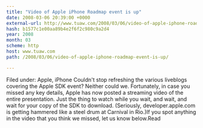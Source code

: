 ```yaml
---
title: "Video of Apple iPhone Roadmap event is up"
date: 2008-03-06 20:39:00 +0000
external-url: http://www.tuaw.com/2008/03/06/video-of-apple-iphone-roadmap-event-is-up/
hash: b1577c1e00aa89b4e2f6f2c980c9a2d4
year: 2008
month: 03
scheme: http
host: www.tuaw.com
path: /2008/03/06/video-of-apple-iphone-roadmap-event-is-up/

---
```


Filed under: Apple, iPhone
Couldn't stop refreshing the various liveblogs covering the Apple SDK event? Neither could we. Fortunately, in case you missed any key details, Apple has now posted a streaming video of the entire presentation. Just the thing to watch while you wait, and wait, and wait for your copy of the SDK to download. (Seriously, developer.apple.com is getting hammered like a steel drum at Carnival in Rio.)If you spot anything in the video that you think we missed, let us know below.Read
